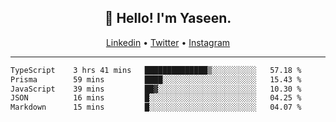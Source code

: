 <h2 align="center">👋 Hello! I'm Yaseen.</h2>
<p align="center">
  <a href="https://www.linkedin.com/in/yaseenkc/">Linkedin</a> •
  <a href="https://twitter.com/yaseeenkc">Twitter</a> •
  <a href="https://instagram.com/kc.yaseen">Instagram</a>
</p>


<!--- 🔭 I’m currently working at []() as an  -->
<!--- - 💬 Ask me about **Javascript, React and Git** -->
<!--- - 📫 How to reach me: [@kc.yaseen](https://instagram.com/kc.yaseen) on Instagram -->
<!--- - ⚡ Fun fact: Big Fan of the :zap: emoji -->

-------

<!--START_SECTION:waka-->

```txt
TypeScript    3 hrs 41 mins   ██████████████▒░░░░░░░░░░   57.18 %
Prisma        59 mins         ████░░░░░░░░░░░░░░░░░░░░░   15.43 %
JavaScript    39 mins         ██▓░░░░░░░░░░░░░░░░░░░░░░   10.30 %
JSON          16 mins         █░░░░░░░░░░░░░░░░░░░░░░░░   04.25 %
Markdown      15 mins         █░░░░░░░░░░░░░░░░░░░░░░░░   04.07 %
```

<!--END_SECTION:waka-->
